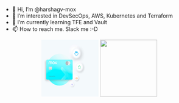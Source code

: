 - 👋 Hi, I’m @harshagv-mox
- 👀 I’m interested in DevSecOps, AWS, Kubernetes and Terraform
- 🌱 I’m currently learning TFE and Vault
- 📫 How to reach me. Slack me :-D

<!---
harshagv-mox/harshagv-mox is a ✨ special ✨ repository because its `README.md` (this file) appears on your GitHub profile.
You can click the Preview link to take a look at your changes.

![alt-text-1](imgs/Homepage_Desktop_IMG_01.jpeg "mox-mobileapp") ![alt-text-2](imgs/Applepay_Googlepay_Desktop_IMG.jpeg "mox-card")

--->

<p align="center">
  <img width="150" height="150" src="https://github.com/harshagv-mox/harshagv-mox/blob/main/imgs/Applepay_Googlepay_Desktop_IMG.jpeg">
  <img width="150" height="150" src="https://github.com/harshagv-mox/harshagv-mox/blob/main/img/Applepay_Googlepay_Desktop_IMG.jpeg">
</p>
